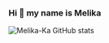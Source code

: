 ### Hi 👋 my name is Melika

![ Melika-Ka GitHub stats](https://github-readme-stats.vercel.app/api?username=Melika_Ka&show_icons=true&theme=radical)

<!--
**Melika-Ka/Melika-Ka** is a ✨ _special_ ✨ repository because its `README.md` (this file) appears on your GitHub profile.

Here are some ideas to get you started:

- 🔭 I’m currently working on ...
- 🌱 I’m currently learning ...
- 👯 I’m looking to collaborate on ...
- 🤔 I’m looking for help with ...
- 💬 Ask me about ...
- 📫 How to reach me: ...
- 😄 Pronouns: ...
- ⚡ Fun fact: ...
-->
